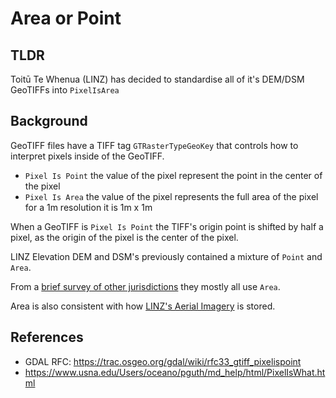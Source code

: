 # Area or Point

## TLDR

Toitū Te Whenua (LINZ) has decided to standardise all of it's DEM/DSM GeoTIFFs into `PixelIsArea`

## Background

GeoTIFF files have a TIFF tag `GTRasterTypeGeoKey` that controls how to interpret pixels inside of the GeoTIFF.

- `Pixel Is Point` the value of the pixel represent the point in the center of the pixel
- `Pixel Is Area` the value of the pixel represents the full area of the pixel for a 1m resolution it is 1m x 1m

When a GeoTIFF is `Pixel Is Point` the TIFF's origin point is shifted by half a pixel, as the origin of the pixel is the center of the pixel.

LINZ Elevation DEM and DSM's previously contained a mixture of `Point` and `Area`.

From a [brief survey of other jurisdictions](./national-dem-dsm/README.md.md) they mostly all use `Area`.

Area is also consistent with how [LINZ's Aerial Imagery](https://github.com/linz/imagery) is stored.

## References

- GDAL RFC: https://trac.osgeo.org/gdal/wiki/rfc33_gtiff_pixelispoint
- https://www.usna.edu/Users/oceano/pguth/md_help/html/PixelIsWhat.html

